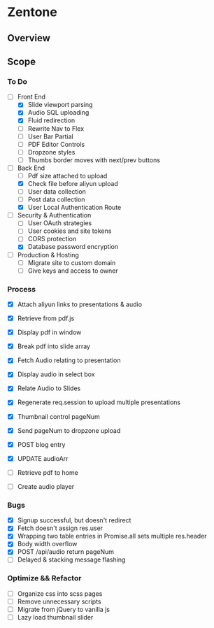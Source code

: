 # Zentone

## Overview

## Scope

### To Do
- [ ] Front End
  - [x] Slide viewport parsing
  - [x] Audio SQL uploading
  - [x] Fluid redirection
  - [ ] Rewrite Nav to Flex
  - [ ] User Bar Partial
  - [ ] PDF Editor Controls
  - [ ] Dropzone styles
  - [ ] Thumbs border moves with next/prev buttons

- [ ] Back End
  - [ ] Pdf size attached to upload
  - [x] Check file before aliyun upload
  - [ ] User data collection
  - [ ] Post data collection
  - [x] User Local Authentication Route

- [ ] Security & Authentication
  - [ ] User OAuth strategies
  - [ ] User cookies and site tokens
  - [ ] CORS protection
  - [x] Database password encryption

- [ ] Production & Hosting
  - [ ] Migrate site to custom domain
  - [ ] Give keys and access to owner

### Process
- [x] Attach aliyun links to presentations & audio
- [X] Retrieve from pdf.js
- [x] Display pdf in window
- [x] Break pdf into slide array
- [x] Fetch Audio relating to presentation
- [x] Display audio in select box
- [x] Relate Audio to Slides
- [x] Regenerate req.session to upload multiple presentations
- [x] Thumbnail control pageNum
- [x] Send pageNum to dropzone upload
- [x] POST blog entry
- [x] UPDATE audioArr
- [ ] Retrieve pdf to home
- [ ] Create audio player


### Bugs
- [x] Signup successful, but doesn't redirect
- [x] Fetch doesn't assign res.user
- [x] Wrapping two table entries in Promise.all sets multiple res.header
- [x] Body width overflow
- [x] POST /api/audio return pageNum
- [ ] Delayed & stacking message flashing

### Optimize && Refactor
- [ ] Organize css into scss pages
- [ ] Remove unnecessary scripts
- [ ] Migrate from jQuery to vanilla js
- [ ] Lazy load thumbnail slider
